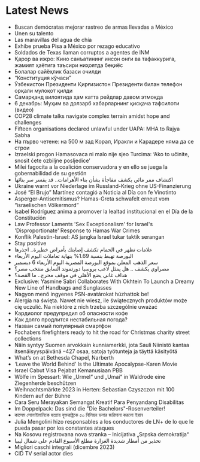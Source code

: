 # Latest News
-  Buscan demócratas mejorar rastreo de armas llevadas a México
-  Unen su talento
-  Las maravillas del agua de chía
-  Exhibe prueba Pisa a México por rezago educativo
-  Soldados de Texas llaman corruptos a agentes de INM
-  Қарор ва ижро: Кино санъатининг инсон онги ва тафаккурига, жамият ҳаётига таъсири ниҳоятда беқиёс
-  Болалар сайёҳлик базаси очилди
-  “Конституция кўчаси”
-  Ўзбекистон Президенти Қирғизистон Президенти билан телефон орқали мулоқот қилди
-  Самарқанд вилоятида ҳам катта рейдлар давом этмоқда
-  6 декабрь: Муҳим ва долзарб хабарларнинг қисқача тафсилоти (видео)
-  COP28 climate talks navigate complex terrain amidst hope and challenges
-  Fifteen organisations declared unlawful under UAPA: MHA to Rajya Sabha
-  На първо четене: на 500 м зад Корал, Иракли и Карадере няма да се строи
-  Izraelski progon Hamasovaca ni malo nije sjeo Turcima: ‘Ako to učinite, snosit ćete ozbiljne posljedice’
-  Milei fagocita a la coalición conservadora y en ello se juega la gobernabilidad de su gestión
-  اكتشاف ممر مائي يكشف مفاجأة بشأن بناء الأهرامات.. قد يفسر سر بنائها
-  Ukraine warnt vor Niederlage im Russland-Krieg ohne US-Finanzierung
-  José “El Brujo” Martínez contagió a Noticia al Día con fe Vinotinto
-  Asperger-Antisemitismus? Hamas-Greta schwafelt erneut vom “israelischen Völkermord”
-  Isabel Rodríguez anima a promover la lealtad institucional en el Día de la Constitución
-  Law Professor Laments 'Sex Exceptionalism' for Israel's 'Disproportionate' Response to Hamas War Crimes
-  Konflik Palestin-Israel: AS jangka Israel tukar taktik serangan
-  Stay positive
-  علامات تظهر في الحمام تكشف إصابتك بأمراض خطيرة.. احذرها
-  البورصة تهبط بنسبة 1.69% بنهاية تعاملات اليوم الأربعاء
-  سعر الذهب المعلن بموقع البورصة المصرية اليوم الأربعاء 6 ديسمبر
-  مصراوي يكشف .. هل يمثل لاعب بروسيا دورتموند السابق منتخب مصر؟
-  هداف غاني يضع الأهلي في موقف محرج.. ما القصة؟
-  Exclusive: Yasmine Sabri Collaborates With Okhtein To Launch a Dreamy New Line of Handbags and Sunglasses
-  Nagyon menő ingyenes PSN-avatárokat húzhattok be!
-  Alergia na święta. Nawet nie wiesz, ile świątecznych produktów może cię uczulić. Na niektóre z nich trzeba szczególnie uważać
-  Кардиолог предупредил об опасности кофе
-  Как долго продлится нестабильная погода?
-  Назван самый популярный смартфон
-  Fochabers firefighters ready to hit the road for Christmas charity street collections
-  Näin syntyy Suomen arvokkain kunniamerkki, jota Sauli Niinistö kantaa itsenäisyyspäivänä –427 osaa, satoja työtunteja ja täyttä käsityötä
-  What’s on at Bethesda Chapel, Narberth
-  ‘Leave the World Behind’ Is the Ultimate Apocalypse-Karen Movie
-  Israel Cabut Visa Pejabat Kemanusiaan PBB
-  Wölfe im Spessart: Wie „Urmel“ und „Umai“ in Waldrode eine Ziegenherde beschützen
-  Weihnachtsmärkte 2023 in Herten: Sebastian Czyszczon mit 100 Kindern auf der Bühne
-  Cara Seru Merayakan Semangat Kreatif Para Penyandang Disabilitas
-  Im Doppelpack: Das sind die "Die Bachelors"-Rosenverteiler!
-  কাসেম সোলাইমানিকে হত্যায় যুক্তরাষ্ট্রকে ৫০ বিলিয়ন ডলার জরিমানা করলো ইরান
-  Julia Mengolini hizo responsables a los conductores de LN+ de lo que le pueda pasar por los constantes ataques
-  Na Kosovu registrovana nova stranka – Inicijativa „Srpska demokratija“
-  تحذير من أمطار شديدة الغزارة مطلع الأسبوع القادم على شمال ليبيا
-  Migliori caschi integrali (dicembre 2023)
-  CID TV serial actor dies
